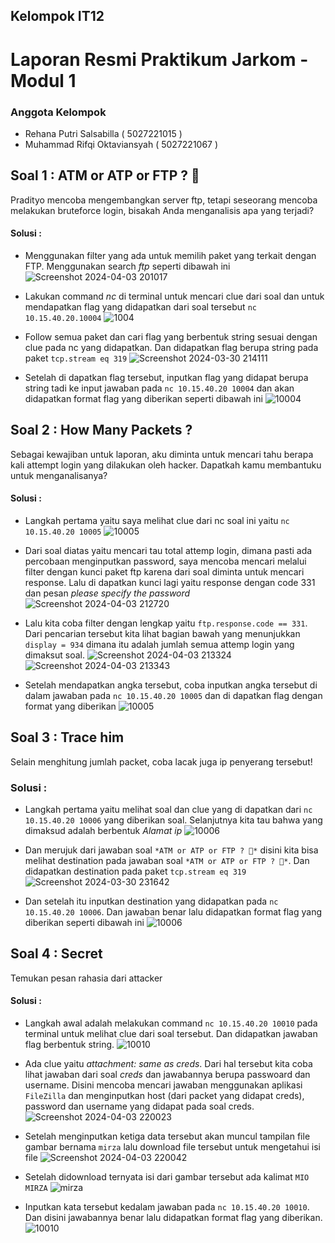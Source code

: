 ## Kelompok IT12

# Laporan Resmi Praktikum Jarkom - Modul 1

### Anggota Kelompok
- Rehana Putri Salsabilla ( 5027221015 )
- Muhammad Rifqi Oktaviansyah ( 5027221067 )

## Soal 1 : ATM or ATP or FTP ? 🤔
Pradityo mencoba mengembangkan server ftp, tetapi seseorang mencoba melakukan bruteforce login, bisakah Anda menganalisis apa yang terjadi?

#### Solusi : 
- Menggunakan filter yang ada untuk memilih paket yang terkait dengan FTP.
  Menggunakan search *ftp* seperti dibawah ini
  ![Screenshot 2024-04-03 201017](https://github.com/rehanasalsabilla/Jarkom-Modul-1-IT12-2024/assets/136863633/a63b1119-6ddb-4949-9ba5-fc9188dbcc9f)

- Lakukan command *nc* di terminal untuk mencari clue dari soal dan untuk mendapatkan flag yang didapatkan dari soal tersebut `nc 10.15.40.20.10004`
  ![1004](https://github.com/rehanasalsabilla/Jarkom-Modul-1-IT12-2024/assets/136863633/ae26f6f6-4208-4a02-8bb6-a03850059b17)

- Follow semua paket dan cari flag yang berbentuk string sesuai dengan clue pada nc yang didapatkan. Dan didapatkan flag berupa string pada paket `tcp.stream eq 319`
  ![Screenshot 2024-03-30 214111](https://github.com/rehanasalsabilla/Jarkom-Modul-1-IT12-2024/assets/136863633/6ac00bf0-5f6e-493c-a52a-0004c883ccd7)

- Setelah di dapatkan flag tersebut, inputkan flag yang didapat berupa string tadi ke input jawaban pada `nc 10.15.40.20 10004`
dan akan didapatkan format flag yang diberikan seperti dibawah ini 
  ![10004](https://github.com/rehanasalsabilla/Jarkom-Modul-1-IT12-2024/assets/136863633/c63fa782-3bb0-4e48-990f-940936105f2c)

## Soal 2 : How Many Packets ?
Sebagai kewajiban untuk laporan, aku diminta untuk mencari tahu berapa kali attempt login yang dilakukan oleh hacker. Dapatkah kamu membantuku untuk menganalisanya?

#### Solusi : 
- Langkah pertama yaitu saya melihat clue dari nc soal ini yaitu `nc 10.15.40.20 10005`
  ![10005](https://github.com/rehanasalsabilla/Jarkom-Modul-1-IT12-2024/assets/136863633/8c70cfca-f073-42ec-aecb-11dd80a3cd3a)
  
- Dari soal diatas yaitu mencari tau total attemp login, dimana pasti ada percobaan menginputkan password, saya mencoba mencari melalui filter dengan kunci paket ftp karena dari soal diminta untuk mencari response. Lalu di dapatkan kunci lagi yaitu response dengan code 331 dan pesan *please specify the password*
  ![Screenshot 2024-04-03 212720](https://github.com/rehanasalsabilla/Jarkom-Modul-1-IT12-2024/assets/136863633/b5297cd6-a524-4b1c-8d36-07bc941111d9)

- Lalu kita coba filter dengan lengkap yaitu `ftp.response.code == 331`. Dari pencarian tersebut kita lihat bagian bawah yang menunjukkan `display = 934` dimana itu adalah jumlah semua attemp login yang dimaksut soal.
  ![Screenshot 2024-04-03 213324](https://github.com/rehanasalsabilla/Jarkom-Modul-1-IT12-2024/assets/136863633/7fb9102b-b450-48f8-a617-123ecfc663b1)
  ![Screenshot 2024-04-03 213343](https://github.com/rehanasalsabilla/Jarkom-Modul-1-IT12-2024/assets/136863633/ed5d987a-54a7-4a3f-a868-33c52a991e8b)
  
- Setelah mendapatkan angka tersebut, coba inputkan angka tersebut di dalam jawaban pada `nc 10.15.40.20 10005` dan di dapatkan flag dengan format yang diberikan
  ![10005](https://github.com/rehanasalsabilla/Jarkom-Modul-1-IT12-2024/assets/136863633/5c9641b3-7e40-43f4-ab08-70de73b0b94f)

## Soal 3 : Trace him 
Selain menghitung jumlah packet, coba lacak juga ip penyerang tersebut!

### Solusi : 
- Langkah pertama yaitu melihat soal dan clue yang di dapatkan dari `nc 10.15.40.20 10006` yang diberikan soal. Selanjutnya kita tau bahwa yang dimaksud adalah berbentuk *Alamat ip*
  ![10006](https://github.com/rehanasalsabilla/Jarkom-Modul-1-IT12-2024/assets/136863633/84aa48a5-2a76-4d03-8467-e2da65d9b166)

- Dan merujuk dari jawaban soal `*ATM or ATP or FTP ? 🤔*` disini kita bisa melihat destination pada jawaban soal `*ATM or ATP or FTP ? 🤔*`. Dan didapatkan destination pada paket `tcp.stream eq 319`
  ![Screenshot 2024-03-30 231642](https://github.com/rehanasalsabilla/Jarkom-Modul-1-IT12-2024/assets/136863633/35cc6464-a2eb-4240-9530-04eab88dd553)
  
- Dan setelah itu inputkan destination yang didapatkan pada `nc 10.15.40.20 10006`. Dan jawaban benar lalu didapatkan format flag yang diberikan seperti dibawah ini
  ![10006](https://github.com/rehanasalsabilla/Jarkom-Modul-1-IT12-2024/assets/136863633/6df5b145-f17c-4778-8d50-28916362f1fa)

## Soal 4 : Secret
Temukan pesan rahasia dari attacker

#### Solusi : 
- Langkah awal adalah melakukan command `nc 10.15.40.20 10010` pada terminal untuk melihat clue dari soal tersebut. Dan didapatkan jawaban flag berbentuk string.
  ![10010](https://github.com/rehanasalsabilla/Jarkom-Modul-1-IT12-2024/assets/136863633/901c2cf6-c27d-4abc-ace4-a6230f298c13)

- Ada clue yaitu *attachment: same as creds*. Dari hal tersebut kita coba lihat jawaban dari soal *creds* dan jawabannya berupa passwoard dan username. Disini mencoba mencari jawaban menggunakan aplikasi `FileZilla` dan menginputkan host (dari packet yang didapat creds), password dan username yang didapat pada soal creds.
  ![Screenshot 2024-04-03 220023](https://github.com/rehanasalsabilla/Jarkom-Modul-1-IT12-2024/assets/136863633/9d263d8c-9dfb-4b58-b34d-dd5163420486)

- Setelah menginputkan ketiga data tersebut akan muncul tampilan file gambar bernama `mirza` lalu download file tersebut untuk mengetahui isi file
  ![Screenshot 2024-04-03 220042](https://github.com/rehanasalsabilla/Jarkom-Modul-1-IT12-2024/assets/136863633/33356fd0-1092-40a2-80c1-10e4ab4c7078)
  
- Setelah didownload ternyata isi dari gambar tersebut ada kalimat `MIO MIRZA`
  ![mirza](https://github.com/rehanasalsabilla/Jarkom-Modul-1-IT12-2024/assets/136863633/cb398da0-a127-4ede-b48d-fa68dc9589cc)
  
- Inputkan kata tersebut kedalam jawaban pada `nc 10.15.40.20 10010`. Dan disini jawabannya benar lalu didapatkan format flag yang diberikan.
  ![10010](https://github.com/rehanasalsabilla/Jarkom-Modul-1-IT12-2024/assets/136863633/a38411c5-55a2-4a65-b968-02394a1dbbf7)
 
  
